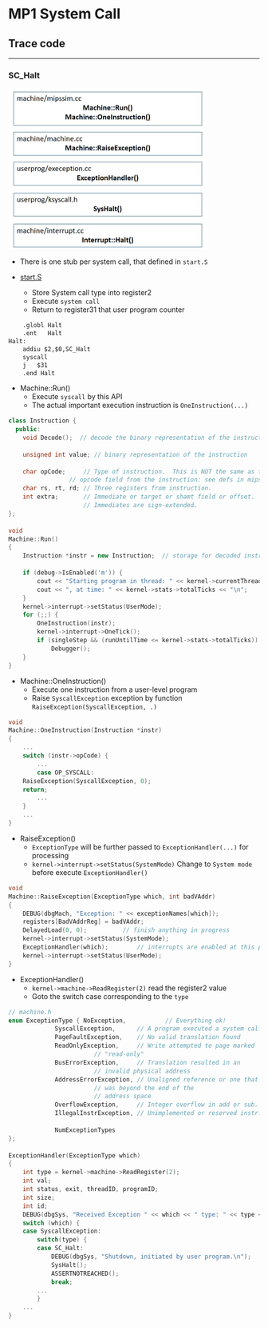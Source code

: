 # MP1 System Call

## Trace code

*** 

### SC_Halt

![SC_Halt](image/SC_Halt.png)

*  There is one stub per system call, that defined in `start.S`

* [start.S](code/test/start.S)
  * Store System call type into register2
  * Execute `system call`
  * Return to register31 that user program counter

```assembly
	.globl Halt
	.ent   Halt
Halt:
	addiu $2,$0,SC_Halt
	syscall
	j	$31
	.end Halt
```

* Machine::Run()
  * Execute `syscall` by this API
  * The actual important execution instruction is `OneInstruction(...)`
```cc
class Instruction {
  public:
    void Decode();	// decode the binary representation of the instruction

    unsigned int value; // binary representation of the instruction

    char opCode;     // Type of instruction.  This is NOT the same as the
    		     // opcode field from the instruction: see defs in mips.h
    char rs, rt, rd; // Three registers from instruction.
    int extra;       // Immediate or target or shamt field or offset.
                     // Immediates are sign-extended.
};

void
Machine::Run()
{
    Instruction *instr = new Instruction;  // storage for decoded instruction

    if (debug->IsEnabled('m')) {
        cout << "Starting program in thread: " << kernel->currentThread->getName();
		cout << ", at time: " << kernel->stats->totalTicks << "\n";
    }
    kernel->interrupt->setStatus(UserMode);
    for (;;) {
        OneInstruction(instr);
		kernel->interrupt->OneTick();
		if (singleStep && (runUntilTime <= kernel->stats->totalTicks))
	  		Debugger();
    }
}
```

* Machine::OneInstruction()
  * Execute one instruction from a user-level program
  * Raise `SyscallException` exception by function `RaiseException(SyscallException, .)`
```cc
void
Machine::OneInstruction(Instruction *instr)
{
    ...
    switch (instr->opCode) {
        ...
        case OP_SYSCALL:
	RaiseException(SyscallException, 0);
	return; 
        ...
    }
    ...
}
```

* RaiseException()
  * `ExceptionType` will be further passed to `ExceptionHandler(...)` for processing
  * `kernel->interrupt->setStatus(SystemMode)` Change to `System mode` before execute `ExceptionHandler()`

```cc
void
Machine::RaiseException(ExceptionType which, int badVAddr)
{
    DEBUG(dbgMach, "Exception: " << exceptionNames[which]);
    registers[BadVAddrReg] = badVAddr;
    DelayedLoad(0, 0);			// finish anything in progress
    kernel->interrupt->setStatus(SystemMode);
    ExceptionHandler(which);		// interrupts are enabled at this point
    kernel->interrupt->setStatus(UserMode);
}
```

* ExceptionHandler()
  * `kernel->machine->ReadRegister(2)` read the register2 value
  * Goto the switch case corresponding to the `type`

```cc
// machine.h
enum ExceptionType { NoException,           // Everything ok!
		     SyscallException,      // A program executed a system call.
		     PageFaultException,    // No valid translation found
		     ReadOnlyException,     // Write attempted to page marked 
					    // "read-only"
		     BusErrorException,     // Translation resulted in an 
					    // invalid physical address
		     AddressErrorException, // Unaligned reference or one that
					    // was beyond the end of the
					    // address space
		     OverflowException,     // Integer overflow in add or sub.
		     IllegalInstrException, // Unimplemented or reserved instr.
		     
		     NumExceptionTypes
};

ExceptionHandler(ExceptionType which)
{
    int type = kernel->machine->ReadRegister(2);
	int val;
    int status, exit, threadID, programID;
	int size;
	int id;
	DEBUG(dbgSys, "Received Exception " << which << " type: " << type << "\n");
    switch (which) {
    case SyscallException:
      	switch(type) {
      	case SC_Halt:
			DEBUG(dbgSys, "Shutdown, initiated by user program.\n");
			SysHalt();
			ASSERTNOTREACHED();
			break;
        ...
        }
    ...
}
```

